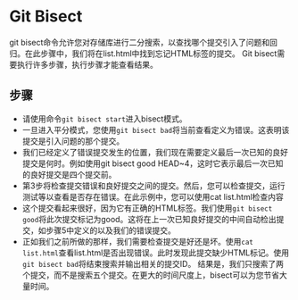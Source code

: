 # Git Bisect
git bisect命令允许您对存储库进行二分搜索，以查找哪个提交引入了问题和回归。在此步骤中，我们将在list.html中找到忘记HTML标签的提交。
Git bisect需要执行许多步骤，执行步骤才能查看结果。

## 步骤
+ 请使用命令`git bisect start`进入bisect模式。
+ 一旦进入平分模式，您使用`git bisect bad`将当前查看定义为错误。这表明该提交是引入问题的那个提交。
+ 我们已经定义了错误提交发生的位置，我们现在需要定义最后一次已知的良好提交是何时。例如使用git bisect good HEAD~4，这时它表示最后一次已知的良好提交是四个提交前。
+ 第3步将检查提交错误和良好提交之间的提交。然后，您可以检查提交，运行测试等以查看是否存在错误。在此示例中，您可以使用cat list.html检查内容
+ 这个提交看起来很好，因为它有正确的HTML标签。我们使用`git bisect good`将此次提交标记为good。这将在上一次已知良好提交的中间自动检出提交，如步骤5中定义的以及我们的错误提交。
+ 正如我们之前所做的那样，我们需要检查提交是好还是坏。使用`cat list.html`查看list.html是否出现错误。此时发现此提交缺少HTML标记。使用`git bisect bad`将结束搜索并输出相关的提交ID。
结果是，我们只搜索了两个提交，而不是搜索五个提交。在更大的时间尺度上，bisect可以为您节省大量时间。
